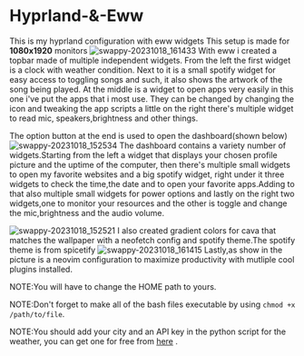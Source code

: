 # Hyprland-&-Eww
This is my hyprland configuration with eww widgets
This setup is made for **1080x1920** monitors
![swappy-20231018_161433](https://github.com/husseinhareb/hyprland-eww/assets/88323940/6f5e19d4-61e2-40aa-805c-2bbfc4f7f1b5)
With eww i created a topbar made of multiple independent widgets.
From the left the first widget is a clock with weather condition. Next to it is a small spotify widget for easy access to toggling songs and such, it also shows the artwork of the song being played. At the middle is a widget to open apps very easily in this one i've put the apps that i most use. They can be changed by changing the icon and tweaking the app scripts a little on the right there's multiple widget to read mic, speakers,brightness and other things.

The option button at the end is used to open the dashboard(shown below)
![swappy-20231018_152534](https://github.com/husseinhareb/hyprland-eww/assets/88323940/08cebea9-c2ac-4af8-a6ec-9d0f7659460f)
The dashboard contains a variety number of widgets.Starting from the left a widget that displays your chosen profile picture and the uptime of the computer, then there's multiple small widgets to open my favorite websites and a big spotify widget, right under it three widgets to check the time,the date and to open your favorite apps.Adding to that also multiple small widgets for power options and lastly on the right two widgets,one to monitor your resources and the other is toggle and change the mic,brightness and the audio volume.

![swappy-20231018_152521](https://github.com/husseinhareb/hyprland-eww/assets/88323940/5ec3c283-d493-4edd-b0bb-d6386b336b28)
I also created gradient colors for cava that matches the wallpaper with a neofetch config and spotify theme.The spotify theme is from spicetify
![swappy-20231018_161415](https://github.com/husseinhareb/hyprland-eww/assets/88323940/7ebf7640-888b-4e40-a8ac-886567cee108)
Lastly,as show in the picture is a neovim configuration to maximize productivity with mutliple cool plugins installed.

NOTE:You will have to change the HOME path to yours.

NOTE:Don't forget to make all of the bash files executable by using `chmod +x /path/to/file`.

NOTE:You should add your city and an API key in the python script for the weather, you can get one for free from [here](https://openweathermap.org/) .
